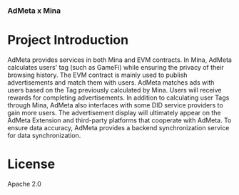 ### AdMeta x Mina

# Project Introduction
AdMeta provides services in both Mina and EVM contracts. In Mina, AdMeta calculates users' tag (such as GameFi) while ensuring the privacy of their browsing history. The EVM contract is mainly used to publish advertisements and match them with users. AdMeta matches ads with users based on the Tag previously calculated by Mina. Users will receive rewards for completing advertisements. In addition to calculating user Tags through Mina, AdMeta also interfaces with some DID service providers to gain more users. The advertisement display will ultimately appear on the AdMeta Extension and third-party platforms that cooperate with AdMeta. To ensure data accuracy, AdMeta provides a backend synchronization service for data synchronization.

# License
Apache 2.0
